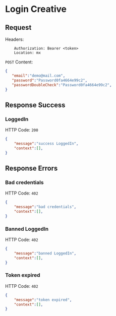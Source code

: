 # Login Creative

## Request

Headers:
```
	Authorization: Bearer <token>
	Location: mx
```

`POST` Content:
```json
{
   "email":"demo@mail.com",
   "password":"Password0fa4664e99c2",
   "passwordDoubleCheck":"Password0fa4664e99c2",
}
```
## Response Success

### LoggedIn

HTTP Code: `200`

```json
{
	"message":"success LoggedIn",
	"context":[],
}
```

## Response Errors

### Bad credentials

HTTP Code: `402`

```json
{
	"message":"bad credentials",
	"context":[],
}
```

### Banned LoggedIn

HTTP Code: `402`

```json
{
	"message":"banned LoggedIn",
	"context":[],
}
```

### Token expired

HTTP Code: `402`

```json
{
	"message":"token expired",
	"context":[],
}
```